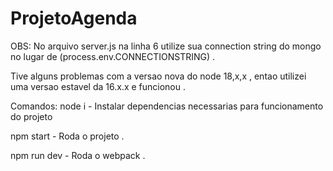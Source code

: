 # ProjetoAgenda
OBS: 
No arquivo server.js na linha 6 utilize sua connection string do mongo no lugar de (process.env.CONNECTIONSTRING) .

Tive alguns problemas com a versao nova do node 18,x,x , entao utilizei uma versao estavel da 16.x.x e funcionou  .


Comandos: 
node i - Instalar dependencias necessarias para funcionamento do projeto  

npm start - Roda o projeto .

npm run dev - Roda o webpack .
